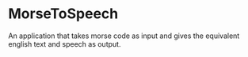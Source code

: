 # MorseToSpeech
An application that takes morse code as input and gives the equivalent english text and speech as output.
